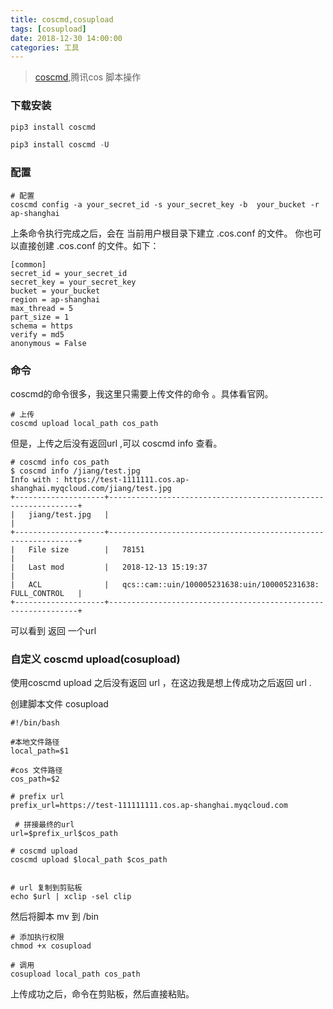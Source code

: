 ```yaml
---
title: coscmd,cosupload
tags: [cosupload]
date: 2018-12-30 14:00:00
categories: 工具
---
```



> [coscmd](https://cloud.tencent.com/document/product/436/10976#.E4.BD.BF.E7.94.A8.E7.8E.AF.E5.A2.83),腾讯cos 脚本操作


### 下载安装


```python
pip3 install coscmd 

pip3 install coscmd -U
```

<!--more-->

### 配置

```
# 配置
coscmd config -a your_secret_id -s your_secret_key -b  your_bucket -r ap-shanghai	
```

上条命令执行完成之后，会在 当前用户根目录下建立  .cos.conf 的文件。 你也可以直接创建 .cos.conf 的文件。如下：

```
[common]
secret_id = your_secret_id
secret_key = your_secret_key
bucket = your_bucket
region = ap-shanghai
max_thread = 5
part_size = 1
schema = https
verify = md5
anonymous = False
```

### 命令 

coscmd的命令很多，我这里只需要上传文件的命令 。具体看官网。

```
# 上传
coscmd upload local_path cos_path
```

但是，上传之后没有返回url ,可以 coscmd info 查看。

```shell
# coscmd info cos_path
$ coscmd info /jiang/test.jpg
Info with : https://test-1111111.cos.ap-shanghai.myqcloud.com/jiang/test.jpg
+--------------------+---------------------------------------------------------------+
|   jiang/test.jpg   |                                                               |
+--------------------+---------------------------------------------------------------+
|   File size        |   78151                                                       |
|   Last mod         |   2018-12-13 15:19:37                                         |
|   ACL              |   qcs::cam::uin/100005231638:uin/100005231638: FULL_CONTROL   |
+--------------------+---------------------------------------------------------------+
```

可以看到 返回  一个url 

### 自定义 coscmd upload(cosupload)


使用coscmd upload 之后没有返回 url ，在这边我是想上传成功之后返回  url .


创建脚本文件 cosupload

```shell
#!/bin/bash

#本地文件路径
local_path=$1

#cos 文件路径
cos_path=$2

# prefix url
prefix_url=https://test-111111111.cos.ap-shanghai.myqcloud.com

 # 拼接最终的url
url=$prefix_url$cos_path

# coscmd upload 
coscmd upload $local_path $cos_path


# url 复制到剪贴板
echo $url | xclip -sel clip
```

然后将脚本  mv  到 /bin

```shell
# 添加执行权限
chmod +x cosupload
```

```shell
# 调用  
cosupload local_path cos_path
```


上传成功之后，命令在剪贴板，然后直接粘贴。